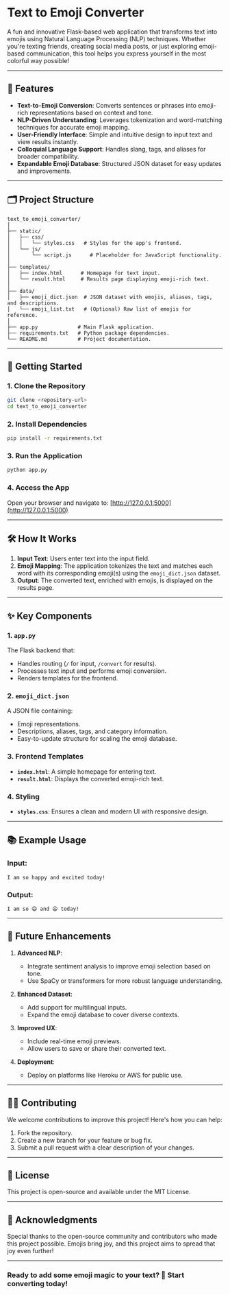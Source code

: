 # Text to Emoji Converter

A fun and innovative Flask-based web application that transforms text into emojis using Natural Language Processing (NLP) techniques. Whether you're texting friends, creating social media posts, or just exploring emoji-based communication, this tool helps you express yourself in the most colorful way possible!

---

## 🌟 Features

- **Text-to-Emoji Conversion**: Converts sentences or phrases into emoji-rich representations based on context and tone.
- **NLP-Driven Understanding**: Leverages tokenization and word-matching techniques for accurate emoji mapping.
- **User-Friendly Interface**: Simple and intuitive design to input text and view results instantly.
- **Colloquial Language Support**: Handles slang, tags, and aliases for broader compatibility.
- **Expandable Emoji Database**: Structured JSON dataset for easy updates and improvements.

---

## 🗂️ Project Structure

```plaintext
text_to_emoji_converter/
│
├── static/
│   ├── css/
│   │   └── styles.css   # Styles for the app's frontend.
│   └── js/
│       └── script.js      # Placeholder for JavaScript functionality.
│
├── templates/
│   ├── index.html      # Homepage for text input.
│   └── result.html     # Results page displaying emoji-rich text.
│
├── data/
│   ├── emoji_dict.json  # JSON dataset with emojis, aliases, tags, and descriptions.
│   └── emoji_list.txt   # (Optional) Raw list of emojis for reference.
│
├── app.py             # Main Flask application.
├── requirements.txt   # Python package dependencies.
└── README.md          # Project documentation.
```

---

## 🚀 Getting Started

### 1. Clone the Repository

```bash
git clone <repository-url>
cd text_to_emoji_converter
```

### 2. Install Dependencies

```bash
pip install -r requirements.txt
```

### 3. Run the Application

```bash
python app.py
```

### 4. Access the App

Open your browser and navigate to:
[http://127.0.0.1:5000](http://127.0.0.1:5000)

---

## 🛠️ How It Works

1. **Input Text**: Users enter text into the input field.
2. **Emoji Mapping**: The application tokenizes the text and matches each word with its corresponding emoji(s) using the `emoji_dict.json` dataset.
3. **Output**: The converted text, enriched with emojis, is displayed on the results page.

---

## ✨ Key Components

### 1. `app.py`
The Flask backend that:
- Handles routing (`/` for input, `/convert` for results).
- Processes text input and performs emoji conversion.
- Renders templates for the frontend.

### 2. `emoji_dict.json`
A JSON file containing:
- Emoji representations.
- Descriptions, aliases, tags, and category information.
- Easy-to-update structure for scaling the emoji database.

### 3. Frontend Templates
- **`index.html`**: A simple homepage for entering text.
- **`result.html`**: Displays the converted emoji-rich text.

### 4. Styling
- **`styles.css`**: Ensures a clean and modern UI with responsive design.

---

## 📚 Example Usage

### Input:
```plaintext
I am so happy and excited today!
```

### Output:
```plaintext
I am so 😄 and 😃 today!
```

---

## 🌟 Future Enhancements

1. **Advanced NLP**:
   - Integrate sentiment analysis to improve emoji selection based on tone.
   - Use SpaCy or transformers for more robust language understanding.

2. **Enhanced Dataset**:
   - Add support for multilingual inputs.
   - Expand the emoji database to cover diverse contexts.

3. **Improved UX**:
   - Include real-time emoji previews.
   - Allow users to save or share their converted text.

4. **Deployment**:
   - Deploy on platforms like Heroku or AWS for public use.

---

## 👩‍💻 Contributing

We welcome contributions to improve this project! Here's how you can help:

1. Fork the repository.
2. Create a new branch for your feature or bug fix.
3. Submit a pull request with a clear description of your changes.

---

## 📜 License

This project is open-source and available under the MIT License.

---

## 🙌 Acknowledgments

Special thanks to the open-source community and contributors who made this project possible. Emojis bring joy, and this project aims to spread that joy even further! 

---

### Ready to add some emoji magic to your text? 🎨 Start converting today!
